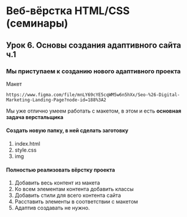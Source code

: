 # Веб-вёрстка HTML/CSS (семинары)
## Урок 6. Основы создания адаптивного сайта ч.1
### Мы приступаем к созданию нового адаптивного проекта
Макет 
```
https://www.figma.com/file/mnLY69cYE5cqWM5w6n5hXx/Seo-%26-Digital-Marketing-Landing-Page?node-id=188%3A2
```
Мы уже отлично умеем работать с макетом, в этом и есть __основная задача верстальщика__
#### Создать новую папку, в ней сделать заготовку
1. index.html
2. style.css
3. img
#### Полностью реализовать вёрстку проекта
1. Добавить весь контент из макета
2. Ко всем элементам контента добавить классы
3. Добавить стили для всего контента сайта
4. Расставить элементы в соответствии с макетом
5. Адаптив создавать не нужно.